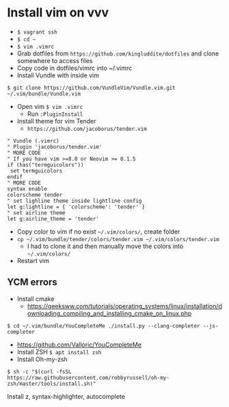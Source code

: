 # Install vim on vvv

* `$ vagrant ssh`
* `$ cd ~`
* `$ vim .vimrc`
* Grab dotfiles from `https://github.com/kingluddite/dotfiles` and clone somewhere to access files
* Copy code in dotfiles/vimrc into ~/.vimrc
* Install Vundle with inside vim

`$ git clone https://github.com/VundleVim/Vundle.vim.git ~/.vim/bundle/Vundle.vim`

* Open vim `$ vim .vimrc`
  * Run `:PluginInstall`
* Install theme for vim Tender
  * `https://github.com/jacoborus/tender.vim`

```
" Vundle (.vimrc)
" Plugin 'jacoborus/tender.vim'
" MORE CODE
" If you have vim >=8.0 or Neovim >= 0.1.5
if (has("termguicolors"))
 set termguicolors
endif
" MORE CODE
syntax enable
colorscheme tender
" set lighline theme inside lightline config
let g:lightline = { 'colorscheme': 'tender' }
" set airline theme
let g:airline_theme = 'tender'
```

* Copy color to vim if no exist `~/.vim/colors/`, create folder
* `cp ~/.vim/bundle/tender/colors/tender.vim ~/.vim/colors/tender.vim`
  * I had to clone it and then manually move the colors into `~/.vim/colors/`
* Restart vim

## YCM errors

* Install cmake
  * https://geeksww.com/tutorials/operating_systems/linux/installation/downloading_compiling_and_installing_cmake_on_linux.php

`$ cd ~/.vim/bundle/YouCompleteMe ./install.py --clang-completer --js-completer`

* https://github.com/Valloric/YouCompleteMe
* Install ZSH `$ apt install zsh`
* Install Oh-my-zsh

`$ sh -c "$(curl -fsSL https://raw.githubusercontent.com/robbyrussell/oh-my-zsh/master/tools/install.sh)"`

Install z, syntax-highlighter, autocomplete
